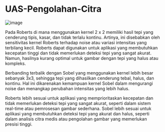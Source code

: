 # UAS-Pengolahan-Citra

![image](https://github.com/user-attachments/assets/b7ba2499-5967-4d34-badd-a4f6b2a5cee7)

Pada Roberts di mana menggunakan kernel 2 x 2 memiliki hasil tepi yang cenderung tipis, kasar, dan tidak terlalu kontinu. Artinya, ini disebabkan oleh sensitivitas kernel Roberts terhadap noise atau variasi intensitas yang terbilang kecil. Roberts dapat digunakan untuk aplikasi yang membutuhkan kecepatan tinggi dan tidak memerlukan deteksi tepi yang sangat akurat. Namun, hasilnya kurang optimal untuk gambar dengan tepi yang halus atau kompleks.

Berbanding terbalik dengan Sobel yang menggunakan kernel lebih besar sebanyak 3x3, sehingga tepi yang dihasilkan cenderung tebal, halus, dan kontinu. Hal ini dikarenakan kemampuan kernel Sobel dalam mengurangi noise dan menangkap perubahan intensitas yang lebih halus. 

Roberts lebih sesuai untuk aplikasi yang memprioritaskan kecepatan dan tidak memerlukan deteksi tepi yang sangat akurat, seperti dalam sistem real-time atau pemrosesan gambar sederhana.
Sobel lebih sesuai untuk aplikasi yang membutuhkan deteksi tepi yang akurat dan halus, seperti dalam analisis citra medis atau pengolahan gambar yang memerlukan presisi tinggi.
